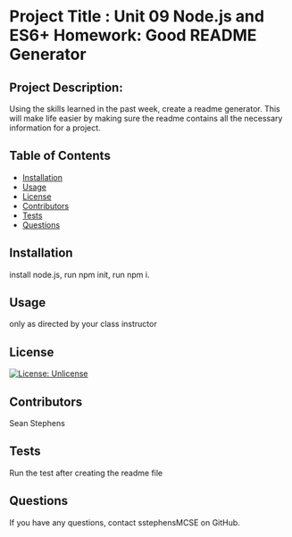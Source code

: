 
  # Project Title : Unit 09 Node.js and ES6+ Homework: Good README Generator

  ## Project Description:
  Using the skills learned in the past week, create a readme generator. This will make life easier by making sure the readme contains all the necessary information for a project. 
  
  ## Table of Contents
  * [Installation](#installation)
  * [Usage](#usage)
  * [License](#license)
  * [Contributors](#Contributors)
  * [Tests](#tests)
  * [Questions](#questions)

  ## Installation
  install node.js, run npm init, run npm i.
  
  ## Usage
  only as directed by your class instructor

  ## License
  [![License: Unlicense](https://img.shields.io/badge/license-Unlicense-blue.svg)](http://unlicense.org/)
  
  ## Contributors
  Sean Stephens

  ## Tests
  Run the test after creating the readme file

  ## Questions
  If you have any questions, contact sstephensMCSE on GitHub.
 
  
